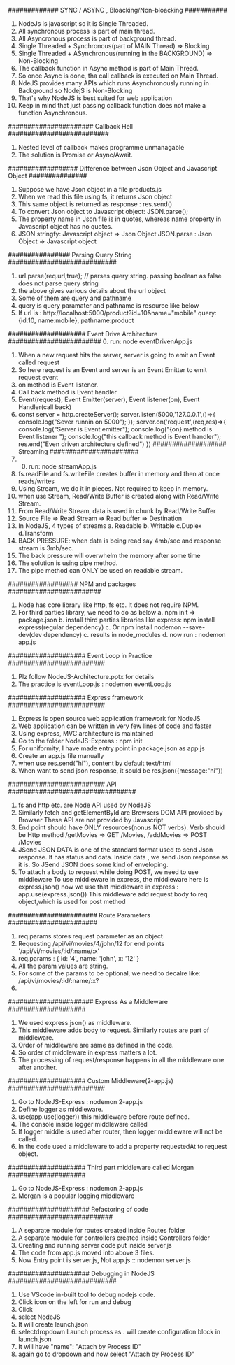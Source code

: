 ############# SYNC / ASYNC , Bloacking/Non-bloacking ###########
1. NodeJs is javascript so it is Single Threaded.
2. All synchronous process is part of main thread.
3. All Asyncronous process is part of background thread.
4. Single Threaded + Synchronous(part of MAIN Thread) => Blocking
5. Single Threaded + ASynchronous(running in the BACKGROUND) => Non-Blocking 
6. The callback function in Async method is part of Main Thread.
7. So once Async is done, tha call callback is executed on Main Thread.
8. NdeJS provides many APIs which runs Asynchronously running in Background so NodejS is Non-Blocking
9. That's why NodeJS is best suited for web application
10. Keep in mind that just passing callback function does not make a function Asynchronous.

###################### Callback Hell ##########################
1. Nested level of callback makes programme unmanagable
2. The solution is Promise or Async/Await.

################## Difference between Json Object and Javascript Object ###############
1. Suppose we have Json object in a file products.js
2. When we read this file using fs, it returns Json object
3. This same object is returned as response : res.send(<json object>)
4. To convert Json object to Javascript object: JSON.parse(<json object>);
5. The property name in Json file is in quotes, whereas name property in Javascript
    object has no quotes.
6. JSON.stringfy: Javascript object => Json Object
   JSON.parse  : Json Object => Javascript object

################ Parsing Query String ############################
1. url.parse(req.url,true); // parses query string. passing boolean as false does not parse query string
2. the above gives various details about the url object
3. Some of them are query and pathname
4. query is query paramater and pathname is resource like below
5. If url is : http://localhost:5000/product?id=10&name="mobile" 
      query: {id:10, name:mobile}, pathname:product

#################### Event Drive Architecture ########################
0. run: node eventDrivenApp.js
1. When a new request hits the server, server is going to emit an Event called request
2. So here request is an Event and server is an Event Emitter to emit request event
3.  on method is Event listener. 
4. Call back method is Event handler
5. Event(request), Event Emitter(server), Event listener(on), Event Handler(call back)
6.  const server = http.createServer();
    server.listen(5000,'127.0.0.1',()=>{
        console.log("Sever runnin on 5000");
    });
    server.on('request',(req,res)=>{
        console.log("Server is Event emitter");
        console.log("{on} method is Event listener ");
        console.log("this callback method is Event handler");
        res.end("Even driven architecture defined")
    })
################### Streaming #######################
0. 0. run: node streamApp.js
1. fs.readFile and fs.writeFile creates buffer in memory and then at once reads/writes
2. Using Stream, we do it in pieces. Not required to keep in memory.
3. when use Stream, Read/Write Buffer is created along with Read/Write Stream.
4. From Read/Write Stream, data is used in chunk by Read/Write Buffer
5. Source File => Read Stream => Read buffer => Destination
6. In NodeJS, 4 types of streams
     a. Readable b. Writable c.Duplex d.Transform
7. BACK PRESSURE: when data is being read say 4mb/sec and response stream is 3mb/sec.
8. The back pressure will overwhelm the memory after some time
9. The solution is using pipe method.
10. The pipe method can ONLY be used on readable stream.


##################  NPM and packages ########################
1. Node has core library like http, fs etc. It does not require NPM.
2. For third parties library, we need to do as below
                   a. npm init => package.json
                   b. install third parties libraries like express: npm install express(regular dependency)
                   c. Or npm install nodemon --save-dev(dev dependency)
                   c. results in node_modules
                   d. now run : nodemon app.js

####################  Event Loop in Practice #########################
1. Plz follow NodeJS-Architecture.pptx for details
2. The practice is eventLoop.js : nodemon eventLoop.js

####################  Express framework #########################
 1. Express is open source web application framework for NodeJS
 2. Web application can be written in very few lines of code and faster
 3. Using express, MVC architecture is maintained
 4. Go to the folder NodeJS-Express : npm init
 5. For uniformity, I have made entry point in package.json as app.js
 6. Create an app.js file manually
 7. when use res.send("hi"), content by default text/html
 8. When want to send json response, it sould be res.json({message:"hi"})

 ######################### API #################################
 1. fs and http etc. are Node API used by NodeJS
 2. Similarly fetch and getElementById are Browsers DOM API provided by Browser
    These API are not provided by Javascript
 3. End point should have ONLY resources(nonus NOT verbs). Verb should be Http method
    /getMovies  => GET /Movies, /addMovies => POST /Movies 
 4. JSend JSON DATA is one of the standard format used to send Json response.
     It has status and data. Inside data , we send Json response as it is.
     So JSend JSON does some kind of enveloping.
 5. To attach a body to request while doing POST, we need to use middleware
     To use middleware in express, the middleware here is express.json()
     now we use that middleware in express : app.use(express.json())
     This middleware add request body to req object,which is used for post method

####################### Route Parameters #######################
1. req.params stores request parameter as an object
2. Requesting /api/vi/movies/4/john/12 for end points '/api/vi/movies/:id/:name/:x' 
3. req.params : { id: '4', name: 'john', x: '12' }
4. All the param values are string.
5. For some of the params to be optional, we need to decalre like: /api/vi/movies/:id/:name/:x?
6. 

######################  Express As a Middleware ####################
1. We used express.json() as middleware.
2. This middleware adds body to request. Similarly routes are part of middleware.
3. Order of middleware are same as defined in the code.
4. So order of middleware in express matters a lot.
5. The processing of request/response happens in all the middleware one after another.

#################### Custom Middleware(2-app.js) #########################
1. Go to NodeJS-Express : nodemon 2-app.js
2. Define logger as middleware. 
3. use(app.use(logger)) this middleware before route defined.
4. The console inside logger middleware called
5. If logger middle is used after router, then logger middleware will not be called.
6. In the code used a middleware to add a property requestedAt to request object.

#################### Third part middleware called Morgan ####################
1. Go to NodeJS-Express : nodemon 2-app.js
2. Morgan is a popular logging middleware

#####################  Refactoring of code ###########################
1. A separate module for routes created inside Routes folder
2. A separate module for controllers created inside Controllers folder
3. Creating and running server code put inside server.js
4. The code from app.js moved into above 3 files.
5. Now Entry point is server.js, Not app.js :: nodemon server.js

##################### Debugging in NodeJS ############################
1. Use VScode in-built tool to debug nodejs code.
2. Click icon on the left for run and debug
3. Click <create a launch.json file>
4. select NodeJS 
5. It will create launch.json
6. selectdropdown Launch process as <attach to process>. will create configuration block in launch.json
7. It will have "name": "Attach by Process ID"
8. again go to dropdown and now select "Attach by Process ID"
